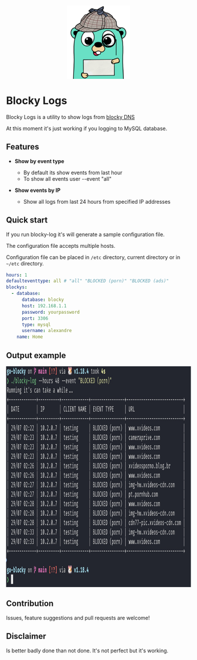 <p align="center">
  <img height="200" src="https://github.com/alexandrepossebom/blocky-log/raw/main/docs/gopher.png">
</p>

# Blocky Logs

Blocky Logs is a utility to show logs from [blocky DNS](https://0xERR0R.github.io/blocky/)

At this moment it's just working if you logging to MySQL database.

## Features

- **Show by event type**
  - By default its show events from last hour
  - To show all events user --event "all"
  
- **Show events by IP**
  - Show all logs from last 24 hours from specified IP addresses
  
## Quick start

If you run blocky-log it's will generate a sample configuration file.

The configuration file accepts multiple hosts.

Configuration file can be placed in `/etc` directory, current directory or in `~/etc` directory.

```YAML
hours: 1
defaulteventtype: all # "all" "BLOCKED (porn)" "BLOCKED (ads)"
blockys:
  - database:
      database: blocky
      host: 192.168.1.1
      password: yourpassword
      port: 3306
      type: mysql
      username: alexandre
    name: Home
```

## Output example

<p align="center">
  <img height="600" src="https://github.com/alexandrepossebom/blocky-log/raw/main/docs/sample.jpg">
</p>

## Contribution

Issues, feature suggestions and pull requests are welcome!

## Disclaimer

Is better badly done than not done.
It's not perfect but it's working.
